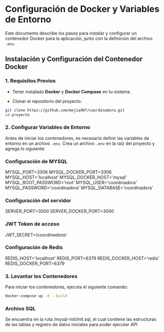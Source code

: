 # Configuración de Docker y Variables de Entorno

Este documento describe los pasos para instalar y configurar un contenedor Docker para la aplicación, junto con la definición del archivo `.env`.

## Instalación y Configuración del Contenedor Docker

### 1. Requisitos Previos
- Tener instalado **Docker** y **Docker Compose** en tu sistema.

- Clonar el repositorio del proyecto:
```sh
git clone https://github.com/mejia907/coordinadora.git
cd proyecto
```

### 2. Configurar Variables de Entorno
Antes de iniciar los contenedores, es necesario definir las variables de entorno en un archivo `.env`. Crea un archivo `.env` en la raíz del proyecto y agrega lo siguiente:

### Configuración de MYSQL
MYSQL_PORT=3306
MYSQL_DOCKER_PORT=3306
MYSQL_HOST='localhost'
MYSQL_DOCKER_HOST='mysql'
MYSQL_ROOT_PASSWORD='root'
MYSQL_USER='coordinadora'
MYSQL_PASSWORD='coordinadora'
MYSQL_DATABASE='coordinadora'

### Configuración del servidor
SERVER_PORT=3000
SERVER_DOCKER_PORT=3000

### JWT Token de acceso
JWT_SECRET=/*coordinadora*/

### Configuración de Redis
REDIS_HOST='localhost'
REDIS_PORT=6379
REDIS_DOCKER_HOST='redis'
REDIS_DOCKER_PORT=6379

### 3. Levantar los Contenedores
Para iniciar los contenedores, ejecuta el siguiente comando:

```sh
docker-compose up -d --build
```

### Archivo SQL
Se encuentra en la ruta /mysql-init/init.sql, el cual contiene las estructuras de las tablas y registro de datos iniciales para poder ejecutar API